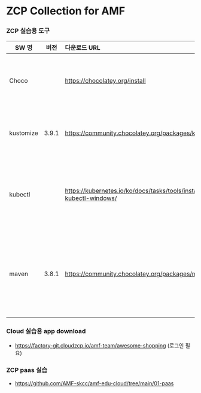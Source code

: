 # ZCP Collection for AMF

### ZCP 실습용 도구 ###
| SW 명 | 버전 | 다운로드 URL |  비고  |
|---|:---:|:---|:---|
| Choco	| | https://chocolatey.org/install	| kustomize 등을 설치하기 위한 목적으로 윈도우 패키지 관리 매니져를 선행 설치 |
| kustomize	| 3.9.1	 | https://community.chocolatey.org/packages/kustomize | 설치 - choco install kustomize <br> 삭제 - choco uninstall kustomize |
| kubectl	| | https://kubernetes.io/ko/docs/tasks/tools/install-kubectl-windows/ | 설치 - choco install kubernetes-cli	<br>< 삭제 - choco uninstall kubernetes-cli |
| maven	| 3.8.1	| https://community.chocolatey.org/packages/maven | * 로컬 환경에서 애플리케이션  빌드 목적으로 설치<br> 설치 - choco install maven	 <br> 삭제 - choco uninstall maven | 


### Cloud 실습용 app download

  - https://factory-git.cloudzcp.io/amf-team/awesome-shopping   (로그인 필요)



### ZCP paas 실습
  - https://github.com/AMF-skcc/amf-edu-cloud/tree/main/01-paas
  


